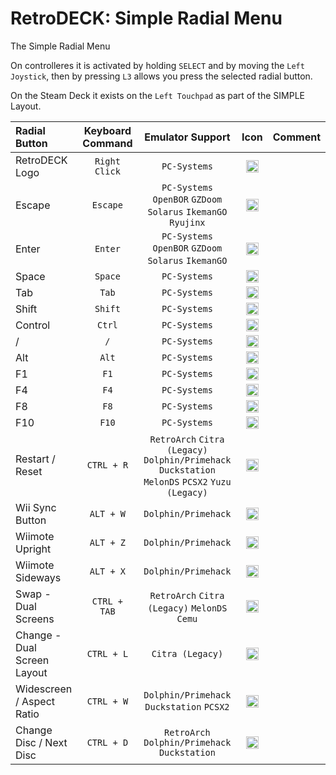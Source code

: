 #  RetroDECK: Simple Radial Menu

The Simple Radial Menu

On controlleres it is activated by holding `SELECT` and by moving the `Left Joystick`, then by pressing `L3` allows you press the selected radial button.

On the Steam Deck it exists on the `Left Touchpad` as part of the SIMPLE Layout.

| Radial Button |	Keyboard Command|  Emulator Support     |    Icon |  Comment  |
| :---                    | :---:               | :---:                 |       :---:          |       :---:          |
| RetroDECK Logo          |   `Right Click`          |   `PC-Systems`  | <img src="../../wiki_icons/binding_icons/RD-icon_circle_2_180x180.png" width="20">  |  |
| Escape          |   `Escape`          |   `PC-Systems` `OpenBOR` `GZDoom`  `Solarus`  `IkemanGO`  `Ryujinx`   |<img src="../../wiki_icons/binding_icons/RD-ESC.png" width="20">    |  |
| Enter          |   `Enter`          |   `PC-Systems` `OpenBOR` `GZDoom`  `Solarus`  `IkemanGO`   |  <img src="../../wiki_icons/binding_icons/RD-Enter.png" width="20">   | |
| Space          |   `Space`          |   `PC-Systems`  | <img src="../../wiki_icons/binding_icons/RD-space.png" width="20">  | |
| Tab          |   `Tab`          |   `PC-Systems`  | <img src="../../wiki_icons/binding_icons/RD-Tab.png" width="20">  | |
| Shift          |   `Shift`          |   `PC-Systems`  | <img src="../../wiki_icons/binding_icons/RD-shift.png" width="20">  | |
| Control          |   `Ctrl`          |  `PC-Systems`  |  <img src="../../wiki_icons/binding_icons/RD-ctrl.png" width="20">   | |
| /         |   `/`          |  `PC-Systems`  |  <img src="../../wiki_icons/binding_icons/RD-frontslash.png" width="20">   | |
| Alt          |   `Alt`          |  `PC-Systems`  |  <img src="../../wiki_icons/binding_icons/RD-alt.png" width="20">   | |
| F1          |   `F1`          |  `PC-Systems`  |  <img src="../../wiki_icons/binding_icons/RD-F1.png" width="20">   |   |
| F4          |   `F4`          |  `PC-Systems`  |  <img src="../../wiki_icons/binding_icons/RD-F4.png" width="20">   |   |
| F8          |   `F8`          |  `PC-Systems`  |  <img src="../../wiki_icons/binding_icons/RD-F8.png" width="20">   |   |
| F10          |   `F10`          |  `PC-Systems`  |  <img src="../../wiki_icons/binding_icons/RD-F10.png" width="20">   |  |
| Restart / Reset      |   `CTRL + R`          | `RetroArch` `Citra (Legacy)` `Dolphin/Primehack` `Duckstation` `MelonDS` `PCSX2`  `Yuzu (Legacy)`          |  <img src="../../wiki_icons/binding_icons/RD-system-reboot.png" width="20">        |   |
| Wii Sync Button          |   `ALT + W`          |  `Dolphin/Primehack`  | <img src="../../wiki_icons/binding_icons/RD-notification-network-wireless.png" width="20">    |  |
| Wiimote Upright          |   `ALT + Z`          |  `Dolphin/Primehack`  | <img src="../../wiki_icons/binding_icons/RD-wiimote-up.png" width="20">    |  |
| Wiimote Sideways          |   `ALT + X`          |  `Dolphin/Primehack`  | <img src="../../wiki_icons/binding_icons/RD-wiimote-side.png" width="20">    |  |
| Swap - Dual Screens          |   `CTRL + TAB`          |  `RetroArch` `Citra (Legacy)` `MelonDS` `Cemu`| <img src="../../wiki_icons/binding_icons/RD-system-switch-user.png" width="20">    |  |
| Change - Dual Screen Layout          |   `CTRL + L`          |  `Citra (Legacy)` | <img src="../../wiki_icons/binding_icons/RD-preferences-system-windows-actions.png" width="20">    |  |
| Widescreen / Aspect Ratio        |   `CTRL + W`          |  `Dolphin/Primehack` `Duckstation` `PCSX2`	 | <img src="../../wiki_icons/binding_icons/RD-preferences-desktop-display.png" width="20">    |  |
| Change Disc / Next Disc        |   `CTRL + D`          |  `RetroArch` `Dolphin/Primehack` `Duckstation`| <img src="../../wiki_icons/binding_icons/RD-application-x-iso.png" width="20">    |   |
